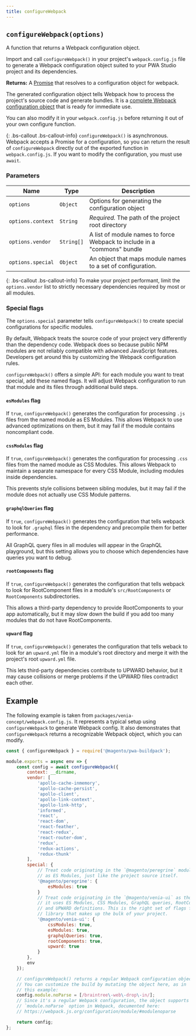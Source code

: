 ```yaml
---
title: configureWebpack
---
```


## `configureWebpack(options)`

A function that returns a Webpack configuration object.

Import and call `configureWebpack()` in your project's `webpack.config.js` file to generate a Webpack configuration object suited to your PWA Studio project and its dependencies.

**Returns:** 
A [Promise][] that resolves to a configuration object for webpack.

The generated configuration object tells Webpack how to process the project's source code and generate bundles.
It is a [complete Webpack configuration object][] that is ready for immediate use.

You can also modify it in your `webpack.config.js` before returning it out of your own configure function.

{: .bs-callout .bs-callout-info}
`configureWebpack()` is asynchronous.
Webpack accepts a Promise for a configuration, so
you can return the result of `configureWebpack` directly out of the exported function in `webpack.config.js`.
If you want to modify the configuration, you must use `await`.

### Parameters

| Name              | Type       | Description                                                              |
| ----------------- | ---------- | ------------------------------------------------------------------------ |
| `options`         | `Object`   | Options for generating the configuration object                          |
| `options.context` | `String`   | _Required._ The path of the project root directory                       |
| `options.vendor`  | `String[]` | A list of module names to force Webpack to include in a "commons" bundle |
| `options.special` | `Object`   | An object that maps module names to a set of configuration.              |

{: .bs-callout .bs-callout-info}
To make your project performant, limit the `options.vendor` list to strictly necessary dependencies required by most or all modules.

### Special flags

The `options.special` parameter tells `configureWebpack()` to create special configurations for specific modules.

By default, Webpack treats the source code of your project very differently than the dependency code.
Webpack does so because public NPM modules are not reliably compatible with advanced JavaScript features.
Developers get around this by customizing the Webpack configuration rules.

`configureWebpack()` offers a simple API: for each module you want to treat special, add these named flags.
It will adjust Webpack configuration to run that module and its files through additional build steps.

#### `esModules` flag

If `true`, `configureWebpack()` generates the configuration for processing `.js` files from the named module as ES Modules.
This allows Webpack to use advanced optimizations on them, but
it may fail if the module contains noncompliant code.

#### `cssModules` flag

If `true`, `configureWebpack()` generates the configuration for processing `.css` files from the named module as CSS Modules.
This allows Webpack to maintain a separate namespace for every CSS Module, including modules inside dependencies.

This prevents style collisions between sibling modules, but
it may fail if the module does not actually use CSS Module patterns.

#### `graphqlQueries` flag

If `true`, `configureWebpack()` generates the configuration that tells webpack to look for `.graphql` files in the dependency and precompile them for better performance.

All GraphQL query files in all modules will appear in the GraphQL playground, but
this setting allows you to choose which dependencies have queries you want to debug.

#### `rootComponents` flag

If `true`, `configureWebpack()` generates the configuration that tells webpack to look for RootComponent files in a module's `src/RootComponents` or `RootComponents` subdirectories.

This allows a third-party dependency to provide RootComponents to your app automatically, but
it may slow down the build if you add too many modules that do not have RootComponents.

#### `upward` flag

If `true`, `configureWebpack()` generates the configuration that tells weback to look for an `upward.yml` file in a module's root directory and merge it with the project's root `upward.yml` file.

This lets third-party dependencies contribute to UPWARD behavior, but
it may cause collisions or merge problems if the UPWARD files contradict each other.

## Example

The following example is taken from `packages/venia-concept/webpack.config.js`.
It represents a typical setup using `configureWebpack` to generate Webpack config.
It also demonstrates that `configureWebpack` returns a recognizable Webpack object, which you can modify.

```js
const { configureWebpack } = require('@magento/pwa-buildpack');

module.exports = async env => {
    const config = await configureWebpack({
        context: __dirname,
        vendor: [
            'apollo-cache-inmemory',
            'apollo-cache-persist',
            'apollo-client',
            'apollo-link-context',
            'apollo-link-http',
            'informed',
            'react',
            'react-dom',
            'react-feather',
            'react-redux',
            'react-router-dom',
            'redux',
            'redux-actions',
            'redux-thunk'
        ],
        special: {
            // Treat code originating in the `@magento/peregrine` module
            // as ES Modules, just like the project source itself.
            '@magento/peregrine': {
                esModules: true
            }
            // Treat code originating in the `@magento/venia-ui` as though
            // it uses ES Modules, CSS Modules, GraphQL queries, RootComponents,
            // and UPWARD definitions. This is the right set of flags for a UI
            // library that makes up the bulk of your project.
            '@magento/venia-ui': {
                cssModules: true,
                esModules: true,
                graphqlQueries: true,
                rootComponents: true,
                upward: true
            }
        },
        env
    });

    // configureWebpack() returns a regular Webpack configuration object.
    // You can customize the build by mutating the object here, as in
    // this example:
    config.module.noParse = [/braintree\-web\-drop\-in/];
    // Since it's a regular Webpack configuration, the object supports the
    // `module.noParse` option in Webpack, documented here:
    // https://webpack.js.org/configuration/module/#modulenoparse

    return config;
};
```

[complete webpack configuration object]: https://webpack.js.org/configuration/
[promise]: https://developer.mozilla.org/en-US/docs/Web/JavaScript/Reference/Global_Objects/Promise
